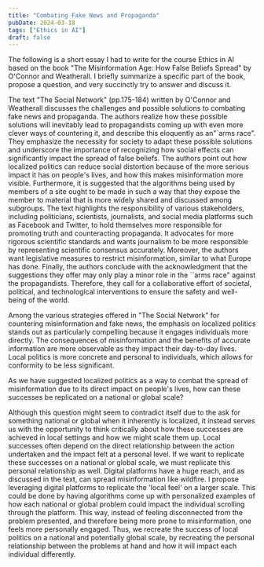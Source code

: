 ```yaml
---
title: "Combating Fake News and Propaganda"
pubDate: 2024-03-18
tags: ["Ethics in AI"]
draft: false
---
```


The following is a short essay I had to write for the course Ethics in AI based on the book "The Misinformation Age: How False Beliefs Spread" by O'Connor and Weatherall. I briefly summarize a specific part of the book, propose a question, and very succinctly try to answer and discuss it.

The text "The Social Network" (pp.175-184) written by O'Connor and Weatherall discusses the challenges and possible solutions to combating fake news and propaganda. The authors realize how these possible solutions will inevitably lead to propagandists coming up with even more clever ways of countering it, and describe this eloquently as an"`arms race". They emphasize the necessity for society to adapt these possible solutions and underscore the importance of recognizing how social effects can significantly impact the spread of false beliefs. The authors point out how localized politics can reduce social distortion because of the more serious impact it has on people's lives, and how this makes misinformation more visible. Furthermore, it is suggested that the algorithms being used by members of a site ought to be made in such a way that they expose the member to material that is more widely shared and discussed among subgroups. The text highlights the responsibility of various stakeholders, including politicians, scientists, journalists, and social media platforms such as Facebook and Twitter, to hold themselves more responsible for promoting truth and counteracting propaganda. It advocates for more rigorous scientific standards and wants journalism to be more responsible by representing scientific consensus accurately. Moreover, the authors want legislative measures to restrict misinformation, similar to what Europe has done. Finally, the authors conclude with the acknowledgment that the suggestions they offer may only play a minor role in the ``arms race" against the propagandists. Therefore, they call for a collaborative effort of societal, political, and technological interventions to ensure the safety and well-being of the world. 

Among the various strategies offered in "The Social Network" for countering misinformation and fake news, the emphasis on localized politics stands out as particularly compelling because it engages individuals more directly. The consequences of misinformation and the benefits of accurate information are more observable as they impact their day-to-day lives. Local politics is more concrete and personal to individuals, which allows for conformity to be less significant. 

As we have suggested localized politics as a way to combat the spread of misinformation due to its direct impact on people's lives, how can these successes be replicated on a national or global scale?

Although this question might seem to contradict itself due to the ask for something national or global when it inherently is localized, it instead serves us with the opportunity to think critically about how these successes are achieved in local settings and how we might scale them up. Local successes often depend on the direct relationship between the action undertaken and the impact felt at a personal level. If we want to replicate these successes on a national or global scale, we must replicate this personal relationship as well. Digital platforms have a huge reach, and as discussed in the text, can spread misinformation like wildfire. I propose leveraging digital platforms to replicate the 'local feel' on a larger scale. This could be done by having algorithms come up with personalized examples of how each national or global problem could impact the individual scrolling through the platform. This way, instead of feeling disconnected from the problem presented, and therefore being more prone to misinformation, one feels more personally engaged. Thus, we recreate the success of local politics on a national and potentially global scale, by recreating the personal relationship between the problems at hand and how it will impact each individual differently. 